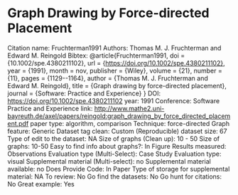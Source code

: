# Graph Drawing by Force-directed Placement

Citation name: Fruchterman1991
Authors: Thomas M. J. Fruchterman and Edward M. Reingold
Bibtex: @article{Fruchterman1991,
doi = {10.1002/spe.4380211102},
url = {https://doi.org/10.1002/spe.4380211102},
year = {1991},
month = nov,
publisher = {Wiley},
volume = {21},
number = {11},
pages = {1129--1164},
author = {Thomas M. J. Fruchterman and Edward M. Reingold},
title = {Graph drawing by force-directed placement},
journal = {Software: Practice and Experience}
}
DOI: https://doi.org/10.1002/spe.4380211102
year: 1991
Conference: Software Practice and Experience
link: http://www.mathe2.uni-bayreuth.de/axel/papers/reingold:graph_drawing_by_force_directed_placement.pdf
paper type: algorithm, comparison
Technique: force-directed
Graph feature: Generic
Dataset tag clean: Custom (Reproducible)
dataset size: 67
Type of edit to the dataset: NA
Size of graphs (Clean up): 10 - 50
Size of graphs: 10-50
Easy to find info about graphs?: In Figure
Results measured: Observations
Evaluation type (Multi-Select): Case Study
Evaluation type: visual
Supplemental material (Multi-select): no
Supplemental material available: no
Does Provide Code: In Paper
Type of storage for supplemental material: NA
To review: No
Go find the datasets: No
Go hunt for citations: No
Great example: Yes